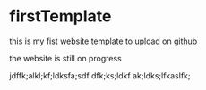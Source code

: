 # firstTemplate
this is my fist website template to upload on github

the website is still on progress 






jdffk;alkl;kf;ldksfa;sdf
dfk;ks;ldkf
ak;ldks;lfkaslfk;
